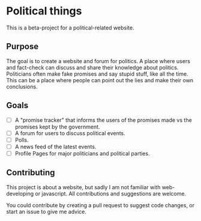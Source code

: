 # Political things

This is a beta-project for a political-related website. 

## Purpose

The goal is to create a website and forum for politics. A place where users and fact-check can discuss and share their knowledge about politics. Politicians often make fake promises and say stupid stuff, like all the time. This can be a place where people can point out the lies and make their own conclusions.

## Goals

- [ ] A "promise tracker" that informs the users of the promises made vs the promises kept by the government.
- [ ] A forum for users to discuss political events.
- [ ] Polls.
- [ ] A news feed of the latest events.
- [ ] Profile Pages for major politicians and political parties.

## Contributing

This project is about a website, but sadly I am not familiar with web-developing or javascript. All contributions and suggestions are welcome. 

You could contribute by creating a pull request to suggest code changes, or start an issue to give me advice.
